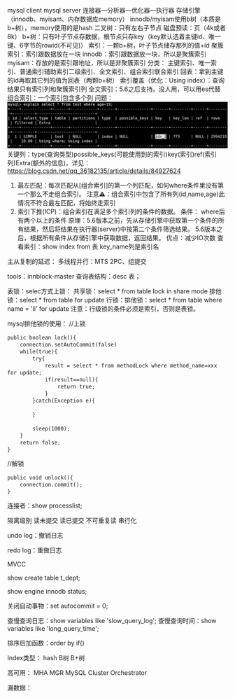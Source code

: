 mysql client
mysql server
连接器—分析器—优化器—执行器
存储引擎（innodb、myisam、内存数据库memory）
innodb/myisam使用b树（本质是b+树），memory使用的是hash
二叉树：只有左右子节点
磁盘预读：页（4k或者8k）
b+树：只有叶子节点存数据，根节点只存key（key默认选着主键id、唯一键、6字节的rowid(不可见)）
索引：一颗b+树，叶子节点储存那列的值+id
聚簇索引：索引跟数据放在一块
innodb：索引跟数据放一块，所以是聚簇索引
myisam：存放的是索引跟地址，所以是非聚簇索引
分类： 主键索引、唯一索引、普通索引辅助索引二级索引、全文索引、组合索引联合索引
回表：拿到主键的id再取其它列的值为回表（两颗b+树）
索引覆盖（优化：Using index）：查询结果只有索引列和聚簇索引列
全文索引：5.6之后支持。没人用，可以用es代替
组合索引：一个索引包含多个列
问题：
![img.png](img.png)
关键列：type(查询类型)possible_keys(可能使用到的索引)key(索引)ref(索引列)Extra(额外的信息)，详见：https://blog.csdn.net/qq_36182135/article/details/84927624
1. 最左匹配：每次匹配从[组合索引]的第一个列匹配，如何where条件里没有第一个那么不走组合索引。
            注意⚠️：组合索引中包含了所有列(id,name,age)此情况不符合最左匹配，将始终走索引
2. 索引下推(ICP)：组合索引在满足多个索引列的条件的数据。
    条件： where后有两个以上的条件
    原理：5.6版本之前，先从存储引擎中获取第一个条件的所有结果，然后将结果在执行器(server)中按第二个条件筛选结果。
         5.6版本之后，根据所有条件从存储引擎中获取数据，返回结果。
    优点：减少IO次数
查看索引：show index from 表
        key_name列是索引名


主从复制的延迟：
多线程并行：MTS
2PC、组提交







tools：innblock-master 
查询表结构：desc 表；







    



































表锁：selec方式上锁：
	共享锁：select * from table lock in share mode
	排他锁：select * from table for update
行锁：排他锁：select * from table where name = 'li' for update
	注意：行级锁的条件必须是索引，否则是表锁。
	
mysql排他锁的使用：
//上锁 

    public boolean lock(){
        connection.setAutoCommit(false)
        while(true){
            try{
                result = select * from methodLock where method_name=xxx for update;
                if(result==null){
                    return true;
                }
            }catch(Exception e){
                    
            }
        
            sleep(1000);
        }
        return false;
    }

//解锁

    public void unlock(){    
        connection.commit();
    }



连接者：show processlist;

隔离级别
    读未提交
    读已提交
    不可重复读
    串行化
    
undo log：撤销日志

redo log：重做日志

MVCC

show create table t_dept;

show engine innodb status;

关闭自动事物：set autocommit = 0;

查慢查询日志：show variables like 'slow_query_log';
查慢查询时间：show variables like 'long_query_time';

排序后加函数：order by if()


Index类型：
    hash
    B树
    B+树

高可用：
   MHA
   MGR
   MySQL Cluster
   Orchestrator












漏数据：

    
    
    
    
    
    
    
    
    
    
    
    
    
    
    
    
    
    
    
    
    
    
    
    
    
    
    
    
    
    
    
    
    
    
    
    
    
    
    
    
    
    
    
    
    
    
    
   







































